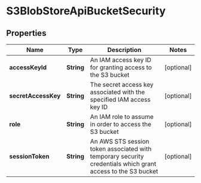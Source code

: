 # S3BlobStoreApiBucketSecurity

## Properties
Name | Type | Description | Notes
------------ | ------------- | ------------- | -------------
**accessKeyId** | **String** | An IAM access key ID for granting access to the S3 bucket |  [optional]
**secretAccessKey** | **String** | The secret access key associated with the specified IAM access key ID |  [optional]
**role** | **String** | An IAM role to assume in order to access the S3 bucket |  [optional]
**sessionToken** | **String** | An AWS STS session token associated with temporary security credentials which grant access to the S3 bucket |  [optional]
